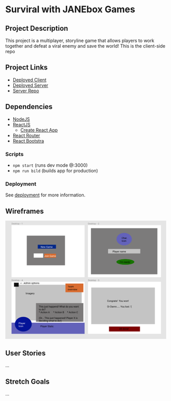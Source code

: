 # Surviral with JANEbox Games

<!-- Put project screenshot here
![]() -->

## Project Description
This project is a multiplayer, storyline game that allows players to work together and defeat a viral enemy and save the world!
This is the client-side repo

## Project Links
* [Deployed Client](https://connietran-dev.github.io/janebox-surviral-client)
* [Deployed Server](https://surviral-server.herokuapp.com/)
* [Server Repo](https://github.com/connietran-dev/janebox-apocaly-server)

## Dependencies
* [NodeJS](https://nodejs.org/es/)
* [ReactJS](https://es.reactjs.org/)
  - [Create React App](https://github.com/facebook/create-react-app)
* [React Router](https://reactrouter.com/web/guides/quick-start)
* [React Bootstra](https://react-bootstrap.github.io/getting-started/introduction/)

### Scripts
* `npm start` (runs dev mode @:3000)
* `npm run bild` (builds app for production)

### Deployment
See [deployment](https://facebook.github.io/create-react-app/docs/deployment) for more information.

## Wireframes
![](./public/wireframes.png)

## User Stories
...

## Stretch Goals
...
